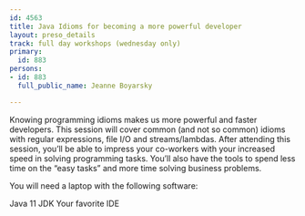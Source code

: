 ```yaml
---
id: 4563
title: Java Idioms for becoming a more powerful developer
layout: preso_details
track: full day workshops (wednesday only)
primary:
  id: 883
persons:
- id: 883
  full_public_name: Jeanne Boyarsky

---
```

Knowing programming idioms makes us more powerful and faster developers. This session will cover common (and not so common) idioms with regular expressions, file I/O and streams/lambdas. After attending this session, you’ll be able to impress your co-workers with your increased speed in solving programming tasks. You’ll also have the tools to spend less time on the “easy tasks” and more time solving business problems.

You will need a laptop with the following software:

Java 11 JDK
Your favorite IDE